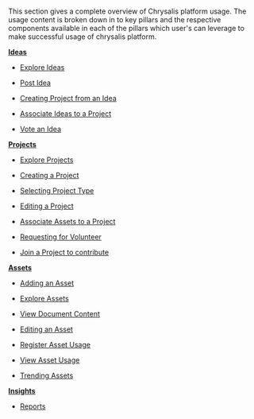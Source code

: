 
</br>
</br>
</br>
</br>
 This section gives a complete overview of Chrysalis platform usage. The usage content is broken down in to key pillars and the respective components
 available in each of the pillars which user's can leverage to make successful usage of chrysalis platform.

**[Ideas](/Using-Chrysalis/Ideas)**

- [Explore Ideas](../Using-Chrysalis/../Ideas/Explore-Ideas.md)

- [Post Idea](../Using-Chrysalis/../Ideas/Post-Idea.md)

- [Creating Project from an Idea](../Using-Chrysalis/../Ideas/Creating-Project-from-an-Idea.md)

- [Associate Ideas to a Project](../Using-Chrysalis/../Projects/Associate-Assets-to-a-Project.md)


- [Vote an Idea](../Using-Chrysalis/../Ideas/Vote-an-Idea.md)

**[Projects](/Using-Chrysalis/Projects)**

- [Explore Projects](../Using-Chrysalis/../Projects/Explore-Projects.md)

- [Creating a Project](../Using-Chrysalis/../Projects/Creating-a-Project.md)

- [Selecting Project Type](../Using-Chrysalis/../Projects/Selecting-Project-Type.md)

- [Editing a Project](../Using-Chrysalis/../Projects/Editing-a-Project.md)

- [Associate Assets to a Project](../Using-Chrysalis/../Projects/Associate-Assets-to-a-Project.md)

- [Requesting for Volunteer](../Using-Chrysalis/../Projects/Requesting-for-Volunteer.md)

- [Join a Project to contribute](../Using-Chrysalis/../Projects/Join-a-Project.md)


**[Assets](/Using-Chrysalis/Assets)**

- [Adding an Asset](../Using-Chrysalis/../Assets/Adding-an-Asset.md)

- [Explore Assets](../Using-Chrysalis/../Assets/Explore-Assets.md)

- [View Document Content](../Using-Chrysalis/../Assets/Viewing-Document-Content%2D-Docs-as-Code.md)

- [Editing an Asset](../Using-Chrysalis/../Assets/Editing-an-Asset.md)

- [Register Asset Usage](../Using-Chrysalis/../Assets/Register-Asset-Usage.md)

- [View Asset Usage](../Using-Chrysalis/../Assets/Viewing-the-Registered-Usages-from-Asset-page.md)

- [Trending Assets](../Using-Chrysalis/../Assets/Trending-Assets.md)

**[Insights](/Using-Chrysalis/Insights)**

- [Reports](../Using-Chrysalis/../Insights/Reports.md) 
</br>
</br>
</br>
